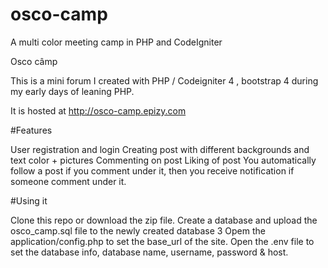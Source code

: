 # osco-camp
A multi color meeting camp in PHP and CodeIgniter


Osco câmp

This is a mini forum I created with PHP / Codeigniter 4 , bootstrap 4  during my early days of leaning PHP.

It is hosted at http://osco-camp.epizy.com

#Features

User registration and login
Creating post with different backgrounds and text color + pictures
Commenting on post 
Liking of post
You automatically follow a post if you comment under it, then you receive notification if someone comment under it.

#Using it

Clone this repo or download the zip file.
Create a database and upload the osco_camp.sql file to the newly created database 3 Opem the application/config.php to set the base_url of the site.
Open the .env file to set the database info, database name, username, password & host.
